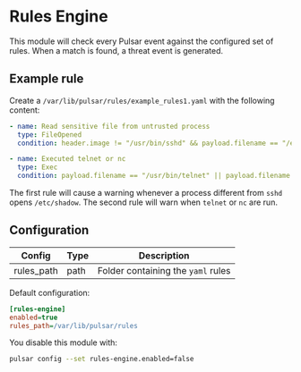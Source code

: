 # Rules Engine

This module will check every Pulsar event against the configured set of rules.
When a match is found, a threat event is generated.

## Example rule

Create a `/var/lib/pulsar/rules/example_rules1.yaml` with the following content:

```yaml
- name: Read sensitive file from untrusted process
  type: FileOpened
  condition: header.image != "/usr/bin/sshd" && payload.filename == "/etc/shadow"

- name: Executed telnet or nc
  type: Exec
  condition: payload.filename == "/usr/bin/telnet" || payload.filename == "/usr/bin/nc"
```

The first rule will cause a warning whenever a process different from `sshd` opens
`/etc/shadow`. The second rule will warn when `telnet` or `nc` are run.

## Configuration

|Config|Type|Description|
|------|----|-----------|
|rules_path|path|Folder containing the `yaml` rules|


Default configuration:

```ini
[rules-engine]
enabled=true
rules_path=/var/lib/pulsar/rules
```

You disable this module with:

```sh
pulsar config --set rules-engine.enabled=false
```
